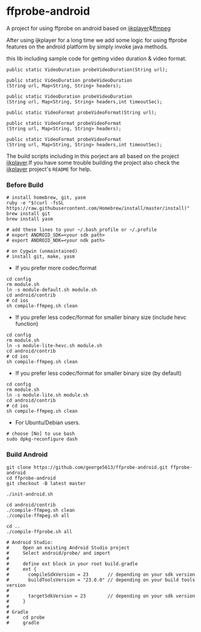 # ffprobe-android
A project for using ffprobe on android based on [ijkplayer](https://github.com/Bilibili/ijkplayer)&[ffmpeg](http://ffmpeg.org)

After using ijkplayer for a long time we add some logic for using ffprobe features on the android platform by simply invoke java methods.

this lib including sample code for getting video duration & video format.

```
public static VideoDuration probeVideoDuration(String url);

public static VideoDuration probeVideoDuration
(String url, Map<String, String> headers);

public static VideoDuration probeVideoDuration
(String url, Map<String, String> headers,int timeoutSec);

public static VideoFormat probeVideoFormat(String url);

public static VideoFormat probeVideoFormat
(String url, Map<String, String> headers);

public static VideoFormat probeVideoFormat
(String url, Map<String, String> headers,int timeoutSec);
```

The build scripts including in this porject are all based on the project [ijkplayer](https://github.com/Bilibili/ijkplayer).If you have some trouble building the project also check the [ijkplayer](https://github.com/Bilibili/ijkplayer) project's `README` for help.

### Before Build
```
# install homebrew, git, yasm
ruby -e "$(curl -fsSL https://raw.githubusercontent.com/Homebrew/install/master/install)"
brew install git
brew install yasm

# add these lines to your ~/.bash_profile or ~/.profile
# export ANDROID_SDK=<your sdk path>
# export ANDROID_NDK=<your ndk path>

# on Cygwin (unmaintained)
# install git, make, yasm
```

- If you prefer more codec/format
```
cd config
rm module.sh
ln -s module-default.sh module.sh
cd android/contrib
# cd ios
sh compile-ffmpeg.sh clean
```

- If you prefer less codec/format for smaller binary size (include hevc function)
```
cd config
rm module.sh
ln -s module-lite-hevc.sh module.sh
cd android/contrib
# cd ios
sh compile-ffmpeg.sh clean
```

- If you prefer less codec/format for smaller binary size (by default)
```
cd config
rm module.sh
ln -s module-lite.sh module.sh
cd android/contrib
# cd ios
sh compile-ffmpeg.sh clean
```

- For Ubuntu/Debian users.
```
# choose [No] to use bash
sudo dpkg-reconfigure dash
```

### Build Android
```
git clone https://github.com/george5613/ffprobe-android.git ffprobe-android
cd ffprobe-android
git checkout -B latest master

./init-android.sh

cd android/contrib
./compile-ffmpeg.sh clean
./compile-ffmpeg.sh all

cd ..
./compile-ffprobe.sh all

# Android Studio:
#     Open an existing Android Studio project
#     Select android/probe/ and import
#
#     define ext block in your root build.gradle
#     ext {
#       compileSdkVersion = 23       // depending on your sdk version
#       buildToolsVersion = "23.0.0" // depending on your build tools version
#
#       targetSdkVersion = 23        // depending on your sdk version
#     }
#
# Gradle
#     cd probe
#     gradle

```

